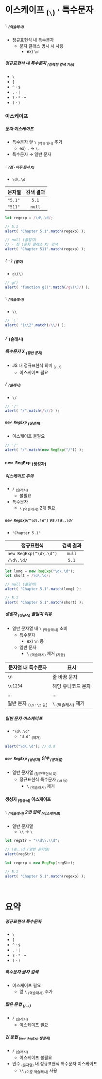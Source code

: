 이스케이프 <sub>(`\`)</sub> · 특수문자
====

##### `\` <sub>(역슬래시)</sub>
- 정규표현식 내 특수문자
  - 문자 클래스 명시 시 사용
    - ex\) `\d`

##### 정규표현식 내 특수문자 <sub>(강력한 검색 기능)</sub>
- `\`
- `[`
- `^` · `$`
- `.` · `|`
- `?` · `*` · `+`
- `(` · `)`

### 이스케이프

##### 문자 이스케이프
- 특수문자 앞 `\` <sub>(역슬래시)</sub> 추가
  - ex\) `.` → `\.`
- 특수문자 → 일반 문자

##### `.` <sub>(점 · 아무 문자 X)</sub>
- `\d\.\d`

|문자열|검색 결과|
|---|:---:|
|`"5.1"`|`5.1`|
|`"511"`|`null`|

```javascript
let regexp = /\d\.\d/;

// 5.1
alert( "Chapter 5.1".match(regexp) );

// null (불일치)
// - 점 (문자 클래스 X) 검색
alert( "Chapter 511".match(regexp) );
```

##### `(` · `)` <sub>(괄호)</sub>
- `g\(\)`
```javascript
// g()
alert( "function g()".match(/g\(\)/) );
```

##### `\` <sub>(역슬래시)</sub>
- `\\`
```javascript
// `\`
alert( "1\\2".match(/\\/) );
```

### `/` <sub>(슬래시)</sub>

##### 특수문자 X <sub>(일반 문자)</sub>
- JS 내 정규표현식 의미 <sub>(`/…/`)</sub>
  - 이스케이프 필요

##### `/` <sub>(슬래시)</sub>
- `\/`
```javascript
// '/'
alert( "/".match(/\//) );
```

##### `new RegExp` <sub>(생성자)</sub>
- 이스케이프 불필요
```javascript
// '/'
alert( "/".match(new RegExp("/")) );
```

### `new RegExp` <sub>(생성자)</sub>

##### 이스케이프 주의
- `/` <sub>(슬래시)</sub>
  - 불필요
- 특수문자
  - `\` <sub>(역슬래시)</sub> 2개 필요

##### `new RegExp("\d\.\d")` vs `/\d\.\d/`
- `"Chapter 5.1"`

|정규표현식|검색 결과|
|---|:---:|
|`new RegExp("\d\.\d")`|`null`|
|`/\d\.\d/`|`5.1`|

```javascript
let long = new RegExp("\d\.\d");
let short = /\d\.\d/;

// null (불일치)
alert( "Chapter 5.1".match(long) );

// 5.1
alert( "Chapter 5.1".match(short) );
```

##### 생성자 <sub>(정규식)</sub> 불일치 이유
- 일반 문자열 내 `\` <sub>(역슬래시)</sub> 소비
  - 특수문자
    - ex\) `\n` 등
  - 일반 문자
    - `\` <sub>(역슬래시)</sub> 제거 <sub>(자동)</sub>

|문자열 내 특수문자|표시|
|---|---|
|`\n`|줄 바꿈 문자|
|`\u1234`|해당 유니코드 문자|
|…|…|
|일반 문자 <sub>(`\d` · `\z` 등)</sub>|`\` <sub>(역슬래시)</sub> 제거|

##### 일반 문자 이스케이프
- `"\d\.\d"`
  - `"d.d"` <sub>(제거)</sub>
```javascript
alert("\d\.\d"); // d.d
```

##### `new RegExp` <sub>(생성자)</sub> 인수 <sub>(문자열)</sub>
- 일반 문자열 <sub>(정규표현식 X)</sub>
  - 정규표현식 특수문자 <sub>(`\d` 등)</sub>
    - `\` <sub>(역슬래시)</sub> 제거

#### 생성자 <sub>(정규식)</sub> 이스케이프

##### `\` <sub>(역슬래시)</sub> 2번 입력 <sub>(이스케이프)</sub>
- 일반 문자열
  - `\\` → `\`
```javascript
let regStr = "\\d\\.\\d";

// \d\.\d (일반 문자열)
alert(regStr);

let regexp = new RegExp(regStr);

// 5.1
alert( "Chapter 5.1".match(regexp) );
```

<br />

요약
====

##### 정규표현식 특수문자
- `\`
- `[`
- `^` · `$`
- `.` · `|`
- `?` · `*` · `+`
- `(` · `)`

##### 특수문자 글자 검색
- 이스케이프 필요
  - 앞 `\` <sub>(역슬래시)</sub> 추가

##### 짧은 문법 <sub>(`/…/`)</sub>
- `/` <sub>(슬래시)</sub>
  - 이스케이프 필요

##### 긴 문법 <sub>(`new RegExp` 생성자)</sub>
- `/` <sub>(슬래시)</sub>
  - 이스케이프 불필요
- 인수 <sub>(문자열)</sub> 내 정규표현식 특수문자 이스케이프
  - `\\` <sub>(이중 역슬래시)</sub> 사용
